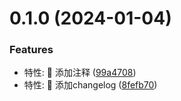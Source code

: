 # 0.1.0 (2024-01-04)

### Features

- 特性: 🚀 添加注释 ([99a4708](https://github.com/HelloAllenW/vue2-base-project/commit/99a4708500633b0e9b57b7506b7926e5d3339a84))
- 特性: 🚀 添加changelog ([8fefb70](https://github.com/HelloAllenW/vue2-base-project/commit/8fefb704d2a5f083b91447d9480ae0e3bca40068))
